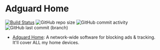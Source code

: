 # Adguard Home

[![Build Status](https://drone.theautomation.nl/api/badges/theautomation/adguard-home/status.svg)](https://drone.theautomation.nl/theautomation/adguard-home)
![GitHub repo size](https://img.shields.io/github/repo-size/theautomation/adguard-home?logo=Github)
![GitHub commit activity](https://img.shields.io/github/commit-activity/y/theautomation/adguard-home?logo=github)
![GitHub last commit (branch)](https://img.shields.io/github/last-commit/theautomation/adguard-home/main?logo=github)

- [Adguard Home](https://github.com/AdguardTeam/AdGuardHome/): A network-wide software for blocking ads & tracking. It'll cover ALL my home devices.
